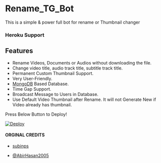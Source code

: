 # Rename_TG_Bot

This is a simple & power full bot for 
rename or Thumbnail changer 

### Heroku Support

## Features 
- Rename Videos, Documents or Audios without downloading the file.
- Change video title, audio track title, subtitle track title.
- Permanent Custom Thumbnail Support.
- Very User-Friendly.
- [MongoDB](https://mongodb.com) Based Database.
- Time Gap Support.
- Broadcast Message to Users in Database.
- Use Default Video Thumbnail after Rename. It will not Generate New if Video already has thumbnail.

Press Below Button to Deploy!

[![Deploy](https://www.herokucdn.com/deploy/button.svg)](https://heroku.com/deploy?template=https://github.com/illuzX/Rename_TG_Bot)

#### ORGINAL CREDITS 
- [subinps](https://github.com/subinps)

- [@AbirHasan2005](https://t.me/AbirHasan2005)